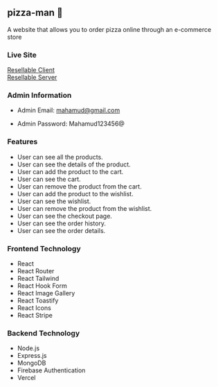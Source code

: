 ## pizza-man 🍕
A website that allows you to order pizza online through an e-commerce store

### Live Site
[Resellable Client](https://reusable-a1665.web.app/) <br>
[Resellable Server](https://reusable-k9mciiqr9-mahamudm90.vercel.app/)

### Admin Information

- Admin Email: mahamud@gmail.com

- Admin Password: Mahamud123456@


### Features
- User can see all the products.
- User can see the details of the product.
- User can add the product to the cart.
- User can see the cart.
- User can remove the product from the cart.
- User can add the product to the wishlist.
- User can see the wishlist.
- User can remove the product from the wishlist.
- User can see the checkout page.
- User can see the order history.
- User can see the order details.


### Frontend Technology
- React
- React Router
- React Tailwind
- React Hook Form
- React Image Gallery
- React Toastify
- React Icons
- React Stripe


### Backend Technology
- Node.js
- Express.js
- MongoDB
- Firebase Authentication
- Vercel


